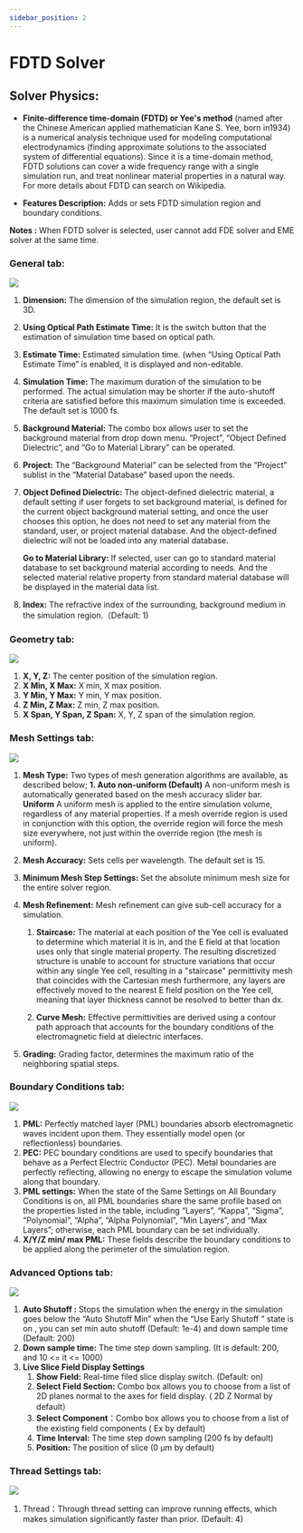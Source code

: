 ```yaml
---
sidebar_position: 2
---
```


# FDTD Solver

## Solver Physics: 
+ __Finite-difference time-domain (FDTD) or Yee's method__ (named after the Chinese American applied mathematician Kane S. Yee, born in1934) is a numerical analysis technique used for modeling computational electrodynamics (finding approximate solutions to the associated system of differential equations). Since it is a time-domain method, FDTD solutions can cover a wide frequency range with a single simulation run, and treat nonlinear material properties in a natural way.
For more details about FDTD can search on Wikipedia.

+ __Features Description:__ Adds or sets FDTD simulation region and boundary conditions.


__Notes :__ When FDTD solver is selected, user cannot add FDE solver and EME solver at the same time. 

###  __General tab:__


![](../../../static/img/tutorial/simulation/fdtd/generalTab.png)

1.	__Dimension:__ The dimension of the simulation region, the default set is 3D.
2.	__Using Optical Path Estimate Time:__ It is the switch button that the estimation of simulation time based on optical path.
3.	__Estimate Time:__ Estimated simulation time. (when “Using Optical Path Estimate Time” is enabled, it is displayed and non-editable.
4.	__Simulation Time:__ The maximum duration of the simulation to be performed. The actual simulation may be shorter if the auto-shutoff criteria are satisfied before this maximum simulation time is exceeded. The default set is 1000 fs.
5.	__Background Material:__ The combo box allows user to set the background material from drop down menu. “Project”, “Object Defined Dielectric”, and “Go to Material Library” can be operated.
6.	__Project:__ The “Background Material” can be selected from the “Project” sublist in the “Material Database” based upon the needs.
7.	__Object Defined Dielectric:__ The object-defined dielectric material, a default setting if user forgets to set background material, is defined for the current object background material setting, and once the user chooses this option, he does not need to set any material from the standard, user, or project material database. And the object-defined dielectric will not be loaded into any material database.  
 
    __Go to Material Library:__ If selected, user can go to standard material database to set background material according to needs. And the selected material relative property from standard material database will be displayed in the material data list.

8.	__Index:__ The refractive index of the surrounding, background medium in the simulation region.（Default: 1)


### Geometry tab:

![](../../../static/img/tutorial/simulation/fdtd/geometryTab.png)

1. __X, Y, Z:__ The center position of the simulation region.
2.	__X Min, X Max:__ X min, X max position.
3.	__Y Min, Y Max:__ Y min, Y max position.
4.	__Z Min, Z Max:__ Z min, Z max position.
5.	__X Span, Y Span, Z Span:__ X, Y, Z span of the simulation region.


###  Mesh Settings tab:


![](../../../static/img/tutorial/simulation/fdtd/meshSetting.png)

1.	__Mesh Type:__
Two types of mesh generation algorithms are available, as described below;
__1. Auto non-uniform (Default)__
        A non-uniform mesh is automatically generated based on the mesh accuracy slider bar.
__Uniform__
    A uniform mesh is applied to the entire simulation volume, regardless of any material properties. If a mesh override region is used in conjunction with this option, the override region will force the mesh size everywhere, not just within the override region (the mesh is uniform).
2.	__Mesh Accuracy:__ Sets cells per wavelength. The default set is 15.
3.	__Minimum Mesh Step Settings:__ Set the absolute minimum mesh size for the entire solver region. 
4. __Mesh Refinement:__ Mesh refinement can give sub-cell accuracy for a simulation.
   
    1. __Staircase:__ The material at each position of the Yee cell is evaluated to determine which material it is in, and the E field at that location uses only that single material property. The resulting discretized structure is unable to account for structure variations that occur within any single Yee cell, resulting in a "staircase" permittivity mesh that coincides with the Cartesian mesh furthermore, any layers are effectively moved to the nearest E field position on the Yee cell, meaning that layer thickness cannot be resolved to better than dx.

    2. __Curve Mesh:__ Effective permittivities are derived using a contour path approach that accounts for the boundary conditions of the electromagnetic field at dielectric interfaces.
5.	__Grading:__ Grading factor, determines the maximum ratio of the neighboring spatial steps.


### Boundary Conditions tab: 
  
![](../../../static/img/tutorial/simulation/fdtd/boundaryConditionTab.png)

1.	__PML:__ Perfectly matched layer (PML) boundaries absorb electromagnetic waves incident upon them. They essentially model open (or reflectionless) boundaries.
2.	__PEC:__ PEC boundary conditions are used to specify boundaries that behave as a Perfect Electric Conductor (PEC). Metal boundaries are perfectly reflecting, allowing no energy to escape the simulation volume along that boundary.
3.	__PML settings:__ When the state of the Same Settings on All Boundary Conditions is on, all PML boundaries share the same profile based on the properties listed in the table, including “Layers”, “Kappa”, “Sigma”, “Polynomial”, “Alpha”, “Alpha Polynomial”, “Min Layers”, and “Max Layers”; otherwise, each PML boundary can be set individually.
4.	__X/Y/Z min/ max PML:__ These fields describe the boundary conditions to be applied along the perimeter of the simulation region.

### Advanced Options tab: 
  
![](../../../static/img/tutorial/simulation/fdtd/advancedOptionsTab.png)

1.	__Auto Shutoff :__ Stops the simulation when the energy in the simulation goes below the “Auto Shutoff Min” when the “Use Early Shutoff ” state is on , you can set min auto shutoff (Default: 1e-4) and down sample time (Default: 200)
2.	__Down sample time:__ The time step down sampling. (It is default: 200, and 10 <= it <= 1000)
3.	__Live Slice Field Display Settings__
    1. __Show Field:__ Real-time filed slice display switch. (Default: on)
    2. __Select Field Section:__ Combo box allows you to choose from a list of 2D planes normal to the axes for field display. ( 2D Z Normal by default）
    3. __Select Component__：Combo box allows you to choose from a list of the existing field components ( Ex by default)
    4. __Time Interval:__ The time step down sampling (200 fs by default)
    5. __Position:__ The position of slice (0 μm by default)



###  Thread Settings tab:

![](../../../static/img/tutorial/simulation/fdtd/threadSettingsTab.png)

1. Thread：Through thread setting can improve running effects, which makes simulation significantly faster than prior. (Default: 4)